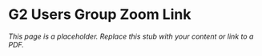 #    G2 Users Group Zoom Link

_This page is a placeholder. Replace this stub with your content or link to a PDF._
